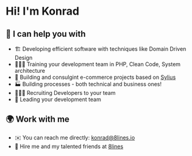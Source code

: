 # Hi! I'm Konrad

## 🤝 I can help you with

* 🏗️ Developing efficient software with techniques like Domain Driven Design
* 👨🏻‍🏫 Training your development team in PHP, Clean Code, System architecture
* 🛒 Building and consulgint e-commerce projects based on [Sylius](https://github.com/Sylius/Sylius)
* 🏭 Building processes - both technical and business ones!
* 👨🏻‍💻 Recruiting Developers to your team
* 🕺 Leading your development team

## 🌍 Work with me

* ✉️ You can reach me directly: [konrad@8lines.io](mailto:konrad@8lines.io)
* 💪 Hire me and my talented friends at [8lines](https://8lines/)
